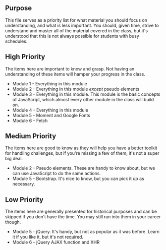 ## Purpose

This file serves as a priority list for what material you should focus on understanding, and what is less important. You should, given time, strive to understand and master all of the material covered in the class, but it's understood that this is not always possible for students with busy schedules.

## High Priority

The items here are important to know and grasp. Not having an understanding of these items will hamper your progress in the class.

* Module 1 - Everything in this module
* Module 2 - Everything in this module *except* pseudo elements
* Module 3 - Everything in this module. This module is the basic concepts of JavaScript, which almost every other module in the class will build on.
* Module 4 - Everything in this module
* Module 5 - Moment and Google Fonts
* Module 6 - Fetch

## Medium Priority

The items here are good to know as they will help you have a better toolkit for handling challenges, but if you're missing a few of them, it's not a super big deal.

* Module 2 - Pseudo elements. These are handy to know about, but we can use JavaScript to do the same actions.
* Module 5 - Bootstrap. It's nice to know, but you can pick it up as necessary.

## Low Priority

The items here are generally presented for historical purposes and can be skipped if you don't have the time. You may still run into them in your career though.

* Module 5 - jQuery. It's handy, but not as popular as it was before. Learn it if you like it, but it's not required.
* Module 6 - jQuery AJAX function and XHR